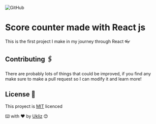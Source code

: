 ![GitHub](https://img.shields.io/github/license/Uklizdev/React-Score-Counter?style=plastic)

# Score counter made with React js

This is the first project I make in my journey through React 👓

## Contributing 🖇️

There are probably lots of things that could be improved, if you find any make sure to make a pull request so I can modify it and learn more!

## License 📄

This proyect is [MIT](https://choosealicense.com/licenses/mit/) licenced

⌨️ with ❤️ by [Ukliz](https://github.com/Uklizdev) 😊
